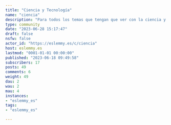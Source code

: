 ```yaml
---
title: "Ciencia y Tecnología" 
name: "ciencia"
description: "Para todos los temas que tengan que ver con la ciencia y la tecnología: investigaciones, informática, telefonía, redes, etc."
type: community
date: "2023-06-28 15:17:47"
draft: false
nsfw: false
actor_id: "https://eslemmy.es/c/ciencia"
host: eslemmy.es
lastmod: "0001-01-01 00:00:00"
published: "2023-06-18 09:49:58"
subscribers: 17
posts: 49
comments: 6
weight: 49
dau: 2
wau: 2
mau: 4
instances:
- "eslemmy_es"
tags: 
- "eslemmy_es"

---
```

